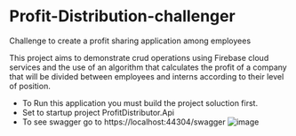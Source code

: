 # Profit-Distribution-challenger
Challenge to create a profit sharing application among employees

This project aims to demonstrate crud operations using Firebase cloud services and the use of an algorithm that calculates the profit of a company that will be divided between employees and interns according to their level of position.
- To Run this application you must build the project soluction first.
- Set to startup project ProfitDistributor.Api
- To see swagger go to https://localhost:44304/swagger
![image](https://user-images.githubusercontent.com/13321518/152704995-7116de1c-7fbe-4000-9166-37d66f0f64fc.png)




